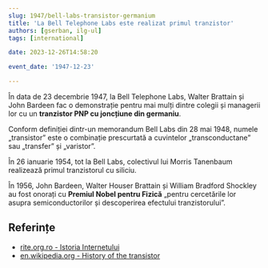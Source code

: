 ```yaml
---
slug: 1947/bell-labs-transistor-germanium
title: 'La Bell Telephone Labs este realizat primul tranzistor'
authors: [gserban, ilg-ul]
tags: [international]

date: 2023-12-26T14:58:20

event_date: '1947-12-23'

---
```


În data de 23 decembrie 1947, la Bell Telephone Labs, Walter Brattain și John Bardeen
fac o demonstrație pentru mai mulți dintre colegii și managerii lor
cu un **tranzistor PNP cu joncțiune din germaniu**.

<!-- truncate -->

Conform definiției dintr-un memorandum Bell Labs din 28 mai 1948, numele
„transistor”
este o combinație prescurtată a cuvintelor „transconductane” sau „transfer”
și „varistor”.

În 26 ianuarie 1954, tot la Bell Labs, colectivul lui Morris Tanenbaum
realizează primul tranzistorul cu siliciu.

În 1956, John Bardeen, Walter Houser Brattain și William Bradford Shockley
au fost onorați cu **Premiul Nobel pentru Fizică** „pentru cercetările lor
asupra semiconductorilor și descoperirea efectului tranzistorului”.

## Referințe

- [rite.org.ro - Istoria Internetului](https://rite.org.ro/istoria-internetului/)
- [en.wikipedia.org - History of the transistor](https://en.wikipedia.org/wiki/History_of_the_transistor)
